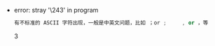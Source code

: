 * error: stray '\243' in program

    ```c++
    有不标准的 ASCII 字符出现，一般是中英文问题，比如 ；or ;     , or ，等
    ```

    3